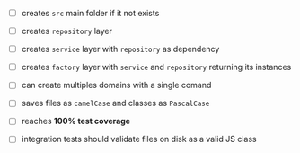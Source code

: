 - [ ] creates `src` main folder if it not exists

- [ ] creates `repository` layer

- [ ] creates `service` layer with `repository` as dependency

- [ ] creates `factory` layer with `service` and `repository` returning its instances

- [ ] can create multiples domains with a single comand

- [ ] saves files as `camelCase` and classes as `PascalCase`

- [ ] reaches **100% test coverage**

- [ ] integration tests should validate files on disk as a valid JS class